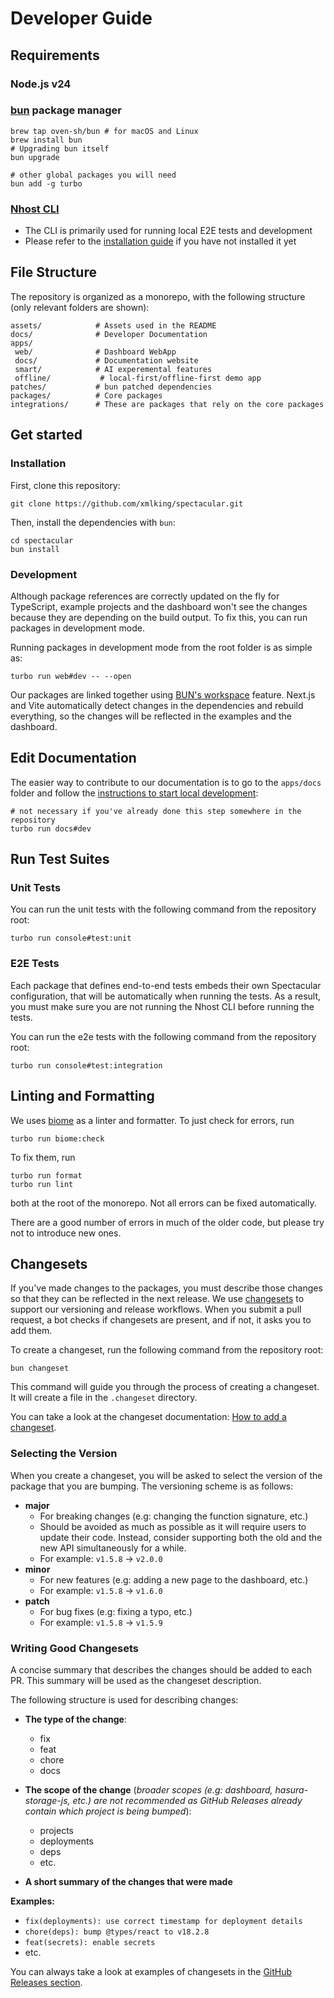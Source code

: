 # Developer Guide

## Requirements

### Node.js v24

### [bun](https://bun.sh/) package manager

```shell
brew tap oven-sh/bun # for macOS and Linux
brew install bun
# Upgrading bun itself
bun upgrade

# other global packages you will need
bun add -g turbo
```

### [Nhost CLI](https://docs.nhost.io/cli)

- The CLI is primarily used for running local E2E tests and development
- Please refer to the [installation guide](https://docs.nhost.io/get-started/cli-workflow/install-cli) if you have not installed it yet

## File Structure

The repository is organized as a monorepo, with the following structure (only relevant folders are shown):

```
assets/            # Assets used in the README
docs/              # Developer Documentation
apps/
 web/              # Dashboard WebApp
 docs/             # Documentation website
 smart/            # AI experemental features
 offline/           # local-first/offline-first demo app
patches/           # bun patched dependencies
packages/          # Core packages
integrations/      # These are packages that rely on the core packages
```

## Get started

### Installation

First, clone this repository:

```shell
git clone https://github.com/xmlking/spectacular.git
```

Then, install the dependencies with `bun`:

```shell
cd spectacular
bun install
```

### Development

Although package references are correctly updated on the fly for TypeScript, example projects and the dashboard won't see the changes because they are depending on the build output. To fix this, you can run packages in development mode.

Running packages in development mode from the root folder is as simple as:

```shell
turbo run web#dev -- --open
```

Our packages are linked together using [BUN's workspace](https://bun.sh/docs/install/workspaces) feature. Next.js and Vite automatically detect changes in the dependencies and rebuild everything, so the changes will be reflected in the examples and the dashboard.

## Edit Documentation

The easier way to contribute to our documentation is to go to the `apps/docs` folder and follow the [instructions to start local development](https://github.com/xmlking/spectacular/blob/main/apps/docs/README.md):

```shell
# not necessary if you've already done this step somewhere in the repository
turbo run docs#dev
```

## Run Test Suites

### Unit Tests

You can run the unit tests with the following command from the repository root:

```shell
turbo run console#test:unit
```

### E2E Tests

Each package that defines end-to-end tests embeds their own Spectacular configuration, that will be automatically when running the tests. As a result, you must make sure you are not running the Nhost CLI before running the tests.

You can run the e2e tests with the following command from the repository root:

```shell
turbo run console#test:integration
```

## Linting and Formatting

We uses [biome](https://biomejs.dev/) as a linter and formatter. To just check for errors, run

```shell
turbo run biome:check
```

To fix them, run

```shell
turbo run format
turbo run lint
```

both at the root of the monorepo. Not all errors can be fixed automatically.

There are a good number of errors in much of the older code, but please try not to introduce new ones.

## Changesets

If you've made changes to the packages, you must describe those changes so that they can be reflected in the next release.
We use [changesets](https://github.com/changesets/changesets) to support our versioning and release workflows. When you submit a pull request, a bot checks if changesets are present, and if not, it asks you to add them.

To create a changeset, run the following command from the repository root:

```shell
bun changeset
```

This command will guide you through the process of creating a changeset. It will create a file in the `.changeset` directory.

You can take a look at the changeset documentation: [How to add a changeset](https://github.com/changesets/changesets/blob/main/docs/adding-a-changeset.md).

### Selecting the Version

When you create a changeset, you will be asked to select the version of the package that you are bumping. The versioning scheme is as follows:

- **major**
  - For breaking changes (e.g: changing the function signature, etc.)
  - Should be avoided as much as possible as it will require users to update their code. Instead, consider supporting both the old and the new API simultaneously for a while.
  - For example: `v1.5.8` -> `v2.0.0`
- **minor**
  - For new features (e.g: adding a new page to the dashboard, etc.)
  - For example: `v1.5.8` -> `v1.6.0`
- **patch**
  - For bug fixes (e.g: fixing a typo, etc.)
  - For example: `v1.5.8` -> `v1.5.9`

### Writing Good Changesets

A concise summary that describes the changes should be added to each PR. This summary will be used as the changeset description.

The following structure is used for describing changes:

- **The type of the change**:

  - fix
  - feat
  - chore
  - docs

- **The scope of the change** (_broader scopes (e.g: dashboard, hasura-storage-js, etc.) are not recommended as GitHub Releases already contain which project is being bumped_):

  - projects
  - deployments
  - deps
  - etc.

- **A short summary of the changes that were made**

**Examples:**

- `fix(deployments): use correct timestamp for deployment details`
- `chore(deps): bump @types/react to v18.2.8`
- `feat(secrets): enable secrets`
- etc.

You can always take a look at examples of changesets in the [GitHub Releases section](https://github.com/xmlking/spectacular/releases).

